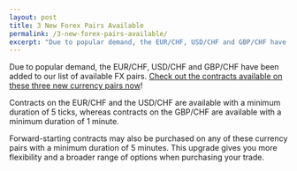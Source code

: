 ```yaml
---
layout: post
title: 3 New Forex Pairs Available
permalink: /3-new-forex-pairs-available/
excerpt: "Due to popular demand, the EUR/CHF, USD/CHF and GBP/CHF have been added to our list of available FX pairs. Check out the contracts available on these three new currency pairs now..."  
---
```


Due to popular demand, the EUR/CHF, USD/CHF and GBP/CHF have been added to our list of available FX pairs. [Check out the contracts available on these three new currency pairs now](https://www.binary.com/d/trade.cgi?market=forex&time=5m&form_name=risefall&expiry_type=duration&amount_type=payout&H=S0P&currency=USD&underlying_symbol=frxEURCHF&amount=100&date_start=now&type=CALL&L=S0P&l=EN&utm_source=blog&utm_medium=social&utm_campaign=whatsnew)!

Contracts on the EUR/CHF and the USD/CHF are available with a minimum duration of 5 ticks, whereas contracts on the GBP/CHF are available with a minimum duration of 1 minute. 

Forward-starting contracts may also be purchased on any of these currency pairs with a minimum duration of 5 minutes. This upgrade gives you more flexibility and a broader range of options when purchasing your trade.

